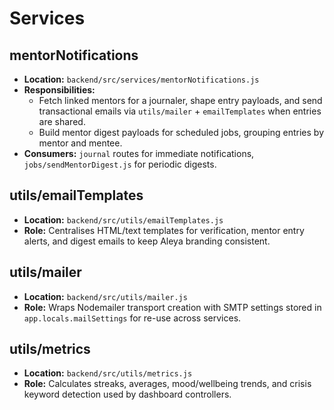 # Services

## mentorNotifications
- **Location:** `backend/src/services/mentorNotifications.js`
- **Responsibilities:**
  - Fetch linked mentors for a journaler, shape entry payloads, and send transactional emails via `utils/mailer` + `emailTemplates` when entries are shared.
  - Build mentor digest payloads for scheduled jobs, grouping entries by mentor and mentee.
- **Consumers:** `journal` routes for immediate notifications, `jobs/sendMentorDigest.js` for periodic digests.

## utils/emailTemplates
- **Location:** `backend/src/utils/emailTemplates.js`
- **Role:** Centralises HTML/text templates for verification, mentor entry alerts, and digest emails to keep Aleya branding consistent.

## utils/mailer
- **Location:** `backend/src/utils/mailer.js`
- **Role:** Wraps Nodemailer transport creation with SMTP settings stored in `app.locals.mailSettings` for re-use across services.

## utils/metrics
- **Location:** `backend/src/utils/metrics.js`
- **Role:** Calculates streaks, averages, mood/wellbeing trends, and crisis keyword detection used by dashboard controllers.
